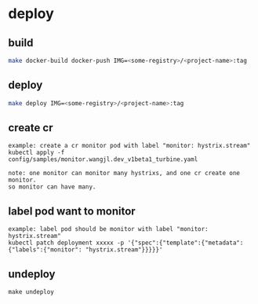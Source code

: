 # deploy

## build
```bash
make docker-build docker-push IMG=<some-registry>/<project-name>:tag
```
## deploy
```bash
make deploy IMG=<some-registry>/<project-name>:tag
```
## create cr
````
example: create a cr monitor pod with label "monitor: hystrix.stream"
kubectl apply -f config/samples/monitor.wangjl.dev_v1beta1_turbine.yaml

note: one monitor can monitor many hystrixs, and one cr create one monitor.
so monitor can have many.
````
## label pod want to monitor
````
example: label pod should be monitor with label "monitor: hystrix.stream"
kubectl patch deployment xxxxx -p '{"spec":{"template":{"metadata":{"labels":{"monitor": "hystrix.stream"}}}}}'
````
## undeploy
````
make undeploy

````
